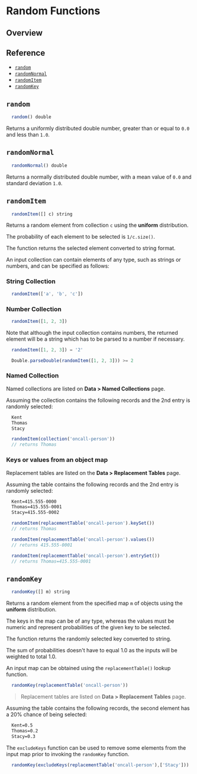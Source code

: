 # Random Functions

## Overview

## Reference

* [`random`](#random)
* [`randomNormal`](#randomnormal)
* [`randomItem`](#randomitem)
* [`randomKey`](#randomkey)

## `random`

```javascript
  random() double
```

Returns a uniformly distributed double number, greater than or equal to `0.0` and less than `1.0`.

## `randomNormal`

```javascript
  randomNormal() double
```

Returns a normally distributed double number, with a mean value of `0.0` and standard deviation `1.0`.

## `randomItem`

```javascript
  randomItem([] c) string
```

Returns a random element from collection `c` using the **uniform** distribution.

The probability of each element to be selected is `1/c.size()`.

The function returns the selected element converted to string format.

An input collection can contain elements of any type, such as strings or numbers, and can be specified as follows:

### String Collection

```javascript
  randomItem(['a', 'b', 'c'])
```

### Number Collection

```javascript
  randomItem([1, 2, 3])
```

Note that although the input collection contains numbers, the returned element will be a string which has to be parsed to a number if necessary.

```javascript
  randomItem([1, 2, 3]) = '2'
```

```javascript
  Double.parseDouble(randomItem([1, 2, 3])) >= 2
```

### Named Collection

Named collections are listed on **Data > Named Collections** page.

Assuming the collection contains the following records and the 2nd entry is randomly selected:

```txt
  Kent
  Thomas
  Stacy
```

```javascript
  randomItem(collection('oncall-person'))
  // returns Thomas
```

### Keys or values from an object map

Replacement tables are listed on the **Data > Replacement Tables** page.

Assuming the table contains the following records and the 2nd entry is randomly selected:

```txt
  Kent=415.555-0000
  Thomas=415.555-0001
  Stacy=415.555-0002
```

```javascript
  randomItem(replacementTable('oncall-person').keySet())
  // returns Thomas
```

```javascript
  randomItem(replacementTable('oncall-person').values())
  // returns 415.555-0001
```

```javascript
  randomItem(replacementTable('oncall-person').entrySet())
  // returns Thomas=415.555-0001
```

## `randomKey`

```javascript
  randomKey([] m) string
```

Returns a random element from the specified map `m` of objects using the **uniform** distribution.

The keys in the map can be of any type, whereas the values must be numeric and represent probabilities of the given key to be selected.

The function returns the randomly selected key converted to string.

The sum of probabilities doesn't have to equal 1.0 as the inputs will be weighted to total 1.0.

An input map can be obtained using the `replacementTable()` lookup function.

```javascript
  randomKey(replacementTable('oncall-person'))
```

> Replacement tables are listed on **Data > Replacement Tables** page.

Assuming the table contains the following records, the second element has a 20% chance of being selected:

```txt
  Kent=0.5
  Thomas=0.2
  Stacy=0.3
```

The `excludeKeys` function can be used to remove some elements from the input map prior to invoking the `randomKey` function.

```javascript
  randomKey(excludeKeys(replacementTable('oncall-person'),['Stacy']))
```
